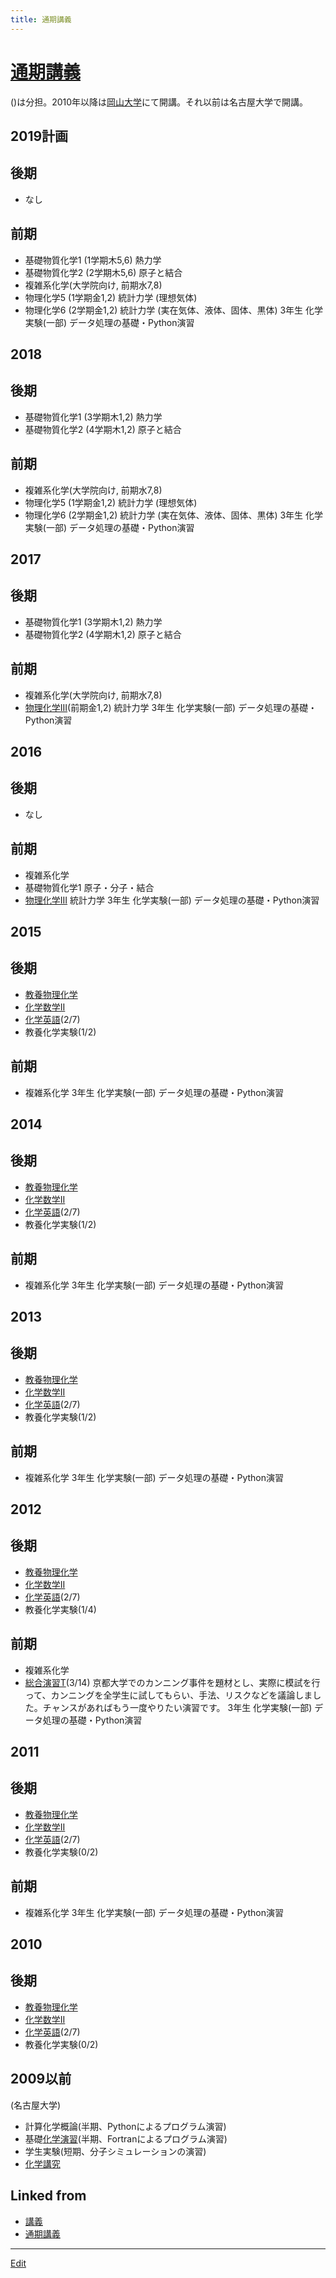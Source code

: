 ```yaml
---
title: 通期講義
---
```

# [通期講義](/通期講義)

()は分担。2010年以降は[岡山大学](/岡山大学)にて開講。それ以前は名古屋大学で開講。



## 2019計画

## 後期


* なし

## 前期


* 基礎物質化学1 (1学期木5,6) 熱力学
* 基礎物質化学2 (2学期木5,6) 原子と結合
* 複雑系化学(大学院向け, 前期水7,8)
* 物理化学5 (1学期金1,2) 統計力学 (理想気体)
* 物理化学6 (2学期金1,2) 統計力学 (実在気体、液体、固体、黒体)
3年生 化学実験(一部) データ処理の基礎・Python演習



## 2018

## 後期


* 基礎物質化学1 (3学期木1,2) 熱力学
* 基礎物質化学2 (4学期木1,2) 原子と結合

## 前期


* 複雑系化学(大学院向け, 前期水7,8)
* 物理化学5 (1学期金1,2) 統計力学 (理想気体)
* 物理化学6 (2学期金1,2) 統計力学 (実在気体、液体、固体、黒体)
3年生 化学実験(一部) データ処理の基礎・Python演習



## 2017

## 後期


* 基礎物質化学1 (3学期木1,2) 熱力学
* 基礎物質化学2 (4学期木1,2) 原子と結合

## 前期


* 複雑系化学(大学院向け, 前期水7,8)
* [物理化学III](/物理化学III)(前期金1,2) 統計力学
3年生 化学実験(一部) データ処理の基礎・Python演習



## 2016

## 後期


* なし

## 前期


* 複雑系化学
* 基礎物質化学1 原子・分子・結合
* [物理化学III](/物理化学III) 統計力学
3年生 化学実験(一部) データ処理の基礎・Python演習



## 2015

## 後期


* [教養物理化学](/教養物理化学)
* [化学数学II](/化学数学II)
* [化学英語](/化学英語)(2/7)
* 教養化学実験(1/2)

## 前期


* 複雑系化学
3年生 化学実験(一部) データ処理の基礎・Python演習



## 2014

## 後期


* [教養物理化学](/教養物理化学)
* [化学数学II](/化学数学II)
* [化学英語](/化学英語)(2/7)
* 教養化学実験(1/2)

## 前期


* 複雑系化学
3年生 化学実験(一部) データ処理の基礎・Python演習



## 2013

## 後期


* [教養物理化学](/教養物理化学)
* [化学数学II](/化学数学II)
* [化学英語](/化学英語)(2/7)
* 教養化学実験(1/2)

## 前期


* 複雑系化学
3年生 化学実験(一部) データ処理の基礎・Python演習



## 2012

## 後期


* [教養物理化学](/教養物理化学)
* [化学数学II](/化学数学II)
* [化学英語](/化学英語)(2/7)
* 教養化学実験(1/4)

## 前期


* 複雑系化学
* [総合演習T](/総合演習T)(3/14) 京都大学でのカンニング事件を題材とし、実際に模試を行って、カンニングを全学生に試してもらい、手法、リスクなどを議論しました。チャンスがあればもう一度やりたい演習です。
3年生 化学実験(一部) データ処理の基礎・Python演習



## 2011

## 後期


* [教養物理化学](/教養物理化学)
* [化学数学II](/化学数学II)
* [化学英語](/化学英語)(2/7)
* 教養化学実験(0/2)

## 前期


* 複雑系化学
3年生 化学実験(一部) データ処理の基礎・Python演習



## 2010

## 後期


* [教養物理化学](/教養物理化学)
* [化学数学II](/化学数学II)
* [化学英語](/化学英語)(2/7)
* 教養化学実験(0/2)



## 2009以前

(名古屋大学)


* 計算化学概論(半期、Pythonによるプログラム演習)
* 基礎[化学演習](/化学演習)(半期、Fortranによるプログラム演習)
* 学生実験(短期、分子シミュレーションの演習)
* [化学講究](/化学講究)





## Linked from

* [講義](/講義)
* [通期講義](/通期講義)


----

[Edit](https://github.com/vitroid/vitroid.github.io/edit/master/MD/通期講義.md)

